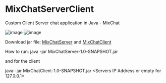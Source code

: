 # MixChatServerClient
Custom Client Server chat application in Java - MixChat 

![image](https://user-images.githubusercontent.com/12392300/228965988-3cc00683-c6a0-4f85-8fc6-217f90cae41d.png)
![image](https://user-images.githubusercontent.com/12392300/228966244-d9fd3408-7ef2-44ba-b8dc-673facb41a84.png)

Download jar file: 
<a href="https://drive.google.com/file/d/1SrMku12D2zwwbc0oVs65XMoFVjDH-PI0/view?usp=share_link">MixChatServer</a> and
<a href="https://drive.google.com/file/d/1SrMku12D2zwwbc0oVs65XMoFVjDH-PI0/view?usp=share_link">MixChatClient</a>


How to run: 
java -jar MixChatServer-1.0-SNAPSHOT.jar 

and for the client

java -jar MixChatClient-1.0-SNAPSHOT.jar <Servers IP Address or empty for 127.0.0.1>
